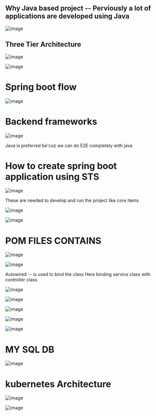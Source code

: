 Why Java based project -- Perviously a lot of applications are developed using Java
----
![image](https://github.com/pavankumar0077/DevOps_Spring_boot_project/assets/40380941/e7848824-22e5-43d5-8ac0-930db57c9c9d)

Three Tier Architecture
-----------------------
![image](https://github.com/pavankumar0077/DevOps_Spring_boot_project/assets/40380941/94d0fb2f-271a-4787-a632-c1c0d0db46e2)

![image](https://github.com/pavankumar0077/DevOps_Spring_boot_project/assets/40380941/119f6b4b-84e4-48cc-9d2f-0eeaac908ec2)

Spring boot flow
=================
![image](https://github.com/pavankumar0077/DevOps_Spring_boot_project/assets/40380941/0759e5ac-41dd-410d-84fb-da9d57191570)

Backend frameworks
==================
![image](https://github.com/pavankumar0077/DevOps_Spring_boot_project/assets/40380941/f135c8f0-f6b0-4ac0-bbdd-cda5e18c087c)

Java is preferred be'coz we can do E2E completely with java

How to create spring boot application using STS
===============================================
![image](https://github.com/pavankumar0077/DevOps_Spring_boot_project/assets/40380941/6efb2046-ad1e-4085-8144-764887b30b7f)

These are needed to develop and run the project like core items

![image](https://github.com/pavankumar0077/DevOps_Spring_boot_project/assets/40380941/90abd07d-9101-4aec-a7dc-3140f9c4c618)

![image](https://github.com/pavankumar0077/DevOps_Spring_boot_project/assets/40380941/dddd18f1-6894-4473-8a42-a156cf6f600e)

POM FILES CONTAINS
==================
![image](https://github.com/pavankumar0077/DevOps_Spring_boot_project/assets/40380941/5f87df71-aa05-44f8-bed8-633e232d3dd6)

![image](https://github.com/pavankumar0077/DevOps_Spring_boot_project/assets/40380941/99acbcbc-67fd-4b24-b242-36682473733f)

Autowired -- is used to bind the class
Here binding service class with controller class

![image](https://github.com/pavankumar0077/DevOps_Spring_boot_project/assets/40380941/ade98483-7169-4bfa-81b0-1e6ffb44b022)

![image](https://github.com/pavankumar0077/DevOps_Spring_boot_project/assets/40380941/62f31bd4-7848-4329-a996-fd23af79facd)

![image](https://github.com/pavankumar0077/DevOps_Spring_boot_project/assets/40380941/d16e8f79-6f3e-45a9-8907-ebddc8bcf327)

![image](https://github.com/pavankumar0077/DevOps_Spring_boot_project/assets/40380941/c487b4dc-db66-48b9-bd67-357fb9766625)

![image](https://github.com/pavankumar0077/DevOps_Spring_boot_project/assets/40380941/fceed7dd-448a-4ee3-88bd-760cd6a1bb11)

MY SQL DB
==========
![image](https://github.com/pavankumar0077/DevOps_Spring_boot_project/assets/40380941/5a71a491-eec8-4e1c-82a9-7356097b38bb)

kubernetes Architecture
=======================
![image](https://github.com/pavankumar0077/DevOps_Spring_boot_project/assets/40380941/3a3115e1-5f7e-4016-9d7e-b1b8425efcac)

![image](https://github.com/pavankumar0077/DevOps_Spring_boot_project/assets/40380941/0ae8194f-ad62-4325-8b48-8013caa77029)

















